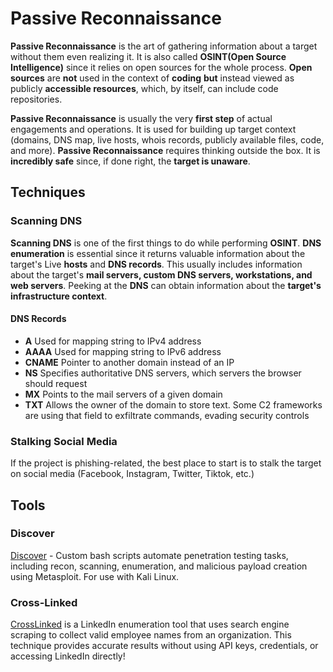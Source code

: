 # Passive Reconnaissance

**Passive Reconnaissance** is the art of gathering information about a target without them even realizing it. It is also called **OSINT(Open Source Intelligence)** since it relies on open sources for the whole process. **Open sources** are **not** used in the context of **coding** **but** instead viewed as publicly **accessible resources**, which, by itself, can include code repositories.

**Passive Reconnaissance** is usually the very **first step** of actual engagements and operations. It is used for building up target context (domains, DNS map, live hosts, whois records, publicly available files, code, and more). **Passive Reconnaissance** requires thinking outside the box. It is **incredibly safe** since, if done right, the **target is unaware**.

## Techniques

### Scanning DNS

**Scanning DNS** is one of the first things to do while performing **OSINT**. **DNS enumeration** is essential since it returns valuable information about the target's Live **hosts** and **DNS records**. This usually includes information about the target's **mail servers, custom DNS servers, workstations, and web servers**. Peeking at the **DNS** can obtain information about the **target's infrastructure context**. 

#### DNS Records

- **A** Used for mapping string to IPv4 address
- **AAAA** Used for mapping string to IPv6 address
- **CNAME** Pointer to another domain instead of an IP
- **NS** Specifies authoritative DNS servers, which servers the browser should request
- **MX** Points to the mail servers of a given domain
- **TXT** Allows the owner of the domain to store text. Some C2 frameworks are using that field to exfiltrate commands, evading security controls

### Stalking Social Media

If the project is phishing-related, the best place to start is to stalk the target on social media (Facebook, Instagram, Twitter, Tiktok, etc.)

## Tools

### Discover

[Discover](https://github.com/leebaird/discover) - Custom bash scripts automate penetration testing tasks, including recon, scanning, enumeration, and malicious payload creation using Metasploit. For use with Kali Linux.

### Cross-Linked

[CrossLinked](https://github.com/m8sec/CrossLinked) is a LinkedIn enumeration tool that uses search engine scraping to collect valid employee names from an organization. This technique provides accurate results without using API keys, credentials, or accessing LinkedIn directly!
